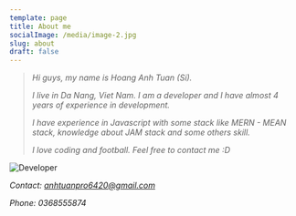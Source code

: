 ```yaml
---
template: page
title: About me
socialImage: /media/image-2.jpg
slug: about
draft: false
---
```

> *Hi guys, my name is Hoang Anh Tuan (Si).* 
>
> *I live in Da Nang, Viet Nam. I am a developer and I have almost 4 years of experience in development.*
>
> *I have experience in Javascript with some stack like MERN - MEAN stack, knowledge about JAM stack and some others skill.*
>
> *I love coding and football. Feel free to contact me :D*

![Developer](/media/people-working-on-front-of-laptop-until-late-night-vector-10122595.jpg)

*Contact: anhtuanpro6420@gmail.com*

*Phone: 0368555874*